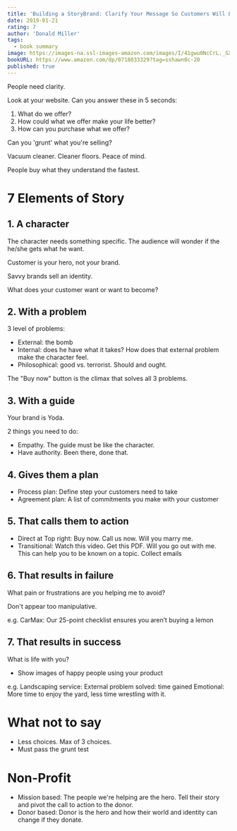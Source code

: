 ```yaml
---
title: 'Building a StoryBrand: Clarify Your Message So Customers Will Listen'
date: 2019-01-21
rating: 7
author: 'Donald Miller'
tags:
  - book summary
image: https://images-na.ssl-images-amazon.com/images/I/41gwu0NcCrL._SX326_BO1,204,203,200_.jpg
bookURL: https://www.amazon.com/dp/0718033329?tag=sshawn0c-20
published: true
---
```


People need clarity.

Look at your website. Can you answer these in 5 seconds:

1. What do we offer?
2. How could what we offer make your life better?
3. How can you purchase what we offer?

Can you 'grunt' what you're selling?

Vacuum cleaner. Cleaner floors. Peace of mind.

People buy what they understand the fastest.

# 7 Elements of Story

## 1. A character

The character needs something specific. The audience will wonder if the he/she gets what he want.

Customer is your hero, not your brand.

Savvy brands sell an identity.

What does your customer want or want to become?

## 2. With a problem

3 level of problems:

- External: the bomb
- Internal: does he have what it takes? How does that external problem make the character feel.
- Philosophical: good vs. terrorist. Should and ought.

The "Buy now" button is the climax that solves all 3 problems.

## 3. With a guide

Your brand is Yoda.

2 things you need to do:

- Empathy. The guide must be like the character.
- Have authority. Been there, done that.

## 4. Gives them a plan

- Process plan: Define step your customers need to take
- Agreement plan: A list of commitments you make with your customer

## 5. That calls them to action

- Direct at Top right: Buy now. Call us now. Will you marry me.
- Transitional: Watch this video. Get this PDF. Will you go out with me. This can help you to be known on a topic. Collect emails

## 6. That results in failure

What pain or frustrations are you helping me to avoid?

Don't appear too manipulative.

e.g. CarMax: Our 25-point checklist ensures you aren’t buying a lemon

## 7. That results in success

What is life with you?

- Show images of happy people using your product

e.g. Landscaping service:
External problem solved: time gained
Emotional: More time to enjoy the yard, less time wrestling with it.

# What not to say

- Less choices. Max of 3 choices.
- Must pass the grunt test

# Non-Profit

- Mission based: The people we're helping are the hero. Tell their story and pivot the call to action to the donor.
- Donor based: Donor is the hero and how their world and identity can change if they donate.
